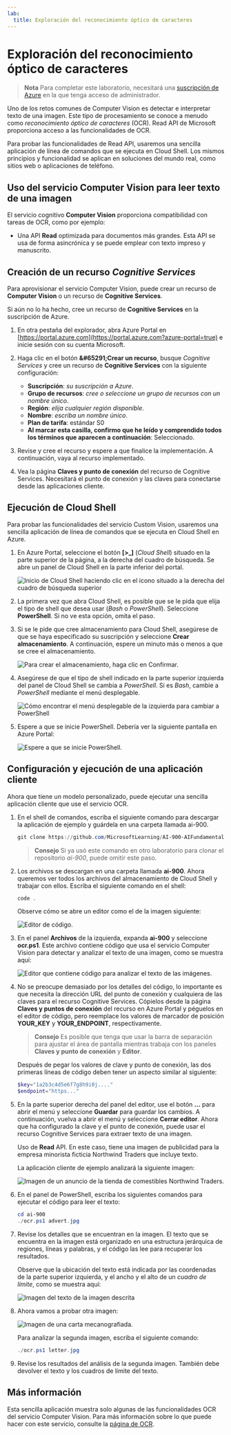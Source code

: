 ```yaml
---
lab:
  title: Exploración del reconocimiento óptico de caracteres
---
```


# <a name="explore-optical-character-recognition"></a>Exploración del reconocimiento óptico de caracteres

> **Nota** Para completar este laboratorio, necesitará una [suscripción de Azure](https://azure.microsoft.com/free?azure-portal=true) en la que tenga acceso de administrador.

Uno de los retos comunes de Computer Vision es detectar e interpretar texto de una imagen. Este tipo de procesamiento se conoce a menudo como *reconocimiento óptico de caracteres* (OCR). Read API de Microsoft proporciona acceso a las funcionalidades de OCR. 

Para probar las funcionalidades de Read API, usaremos una sencilla aplicación de línea de comandos que se ejecuta en Cloud Shell. Los mismos principios y funcionalidad se aplican en soluciones del mundo real, como sitios web o aplicaciones de teléfono.

## <a name="use-the-computer-vision-service-to-read-text-in-an-image"></a>Uso del servicio Computer Vision para leer texto de una imagen

El servicio cognitivo **Computer Vision** proporciona compatibilidad con tareas de OCR, como por ejemplo:

- Una API **Read** optimizada para documentos más grandes. Esta API se usa de forma asincrónica y se puede emplear con texto impreso y manuscrito.

## <a name="create-a-cognitive-services-resource"></a>Creación de un recurso *Cognitive Services*

Para aprovisionar el servicio Computer Vision, puede crear un recurso de **Computer Vision** o un recurso de **Cognitive Services**.

Si aún no lo ha hecho, cree un recurso de **Cognitive Services** en la suscripción de Azure.

1. En otra pestaña del explorador, abra Azure Portal en [https://portal.azure.com](https://portal.azure.com?azure-portal=true) e inicie sesión con su cuenta Microsoft.

1. Haga clic en el botón **&amp;#65291;Crear un recurso**, busque *Cognitive Services* y cree un recurso de **Cognitive Services** con la siguiente configuración:
    - **Suscripción**: *su suscripción a Azure*.
    - **Grupo de recursos**: *cree o seleccione un grupo de recursos con un nombre único*.
    - **Región**: *elija cualquier región disponible*.
    - **Nombre**: *escriba un nombre único*.
    - **Plan de tarifa**: estándar S0
    - **Al marcar esta casilla, confirmo que he leído y comprendido todos los términos que aparecen a continuación**: Seleccionado.

1. Revise y cree el recurso y espere a que finalice la implementación. A continuación, vaya al recurso implementado.

1. Vea la página **Claves y punto de conexión** del recurso de Cognitive Services. Necesitará el punto de conexión y las claves para conectarse desde las aplicaciones cliente.

## <a name="run-cloud-shell"></a>Ejecución de Cloud Shell

Para probar las funcionalidades del servicio Custom Vision, usaremos una sencilla aplicación de línea de comandos que se ejecuta en Cloud Shell en Azure.

1. En Azure Portal, seleccione el botón **[>_]** (*Cloud Shell*) situado en la parte superior de la página, a la derecha del cuadro de búsqueda. Se abre un panel de Cloud Shell en la parte inferior del portal. 

    ![Inicio de Cloud Shell haciendo clic en el icono situado a la derecha del cuadro de búsqueda superior](media/read-text-computer-vision/powershell-portal-guide-1.png)

1. La primera vez que abra Cloud Shell, es posible que se le pida que elija el tipo de shell que desea usar (*Bash* o *PowerShell*). Seleccione **PowerShell**. Si no ve esta opción, omita el paso.  

1. Si se le pide que cree almacenamiento para Cloud Shell, asegúrese de que se haya especificado su suscripción y seleccione **Crear almacenamiento**. A continuación, espere un minuto más o menos a que se cree el almacenamiento.

    ![Para crear el almacenamiento, haga clic en Confirmar.](media/read-text-computer-vision/powershell-portal-guide-2.png)

1. Asegúrese de que el tipo de shell indicado en la parte superior izquierda del panel de Cloud Shell se cambia a *PowerShell*. Si es *Bash*, cambie a *PowerShell* mediante el menú desplegable.

    ![Cómo encontrar el menú desplegable de la izquierda para cambiar a PowerShell](media/read-text-computer-vision/powershell-portal-guide-3.png) 

1. Espere a que se inicie PowerShell. Debería ver la siguiente pantalla en Azure Portal:  

    ![Espere a que se inicie PowerShell.](media/read-text-computer-vision/powershell-prompt.png) 

## <a name="configure-and-run-a-client-application"></a>Configuración y ejecución de una aplicación cliente

Ahora que tiene un modelo personalizado, puede ejecutar una sencilla aplicación cliente que use el servicio OCR.

1. En el shell de comandos, escriba el siguiente comando para descargar la aplicación de ejemplo y guárdela en una carpeta llamada ai-900.

    ```PowerShell
    git clone https://github.com/MicrosoftLearning/AI-900-AIFundamentals ai-900
    ```

    >**Consejo** Si ya usó este comando en otro laboratorio para clonar el repositorio *ai-900*, puede omitir este paso.

1. Los archivos se descargan en una carpeta llamada **ai-900**. Ahora queremos ver todos los archivos del almacenamiento de Cloud Shell y trabajar con ellos. Escriba el siguiente comando en el shell:

    ```PowerShell
    code .
    ```

    Observe cómo se abre un editor como el de la imagen siguiente: 

    ![Editor de código.](media/read-text-computer-vision/powershell-portal-guide-4.png)

1. En el panel **Archivos** de la izquierda, expanda **ai-900** y seleccione **ocr.ps1**. Este archivo contiene código que usa el servicio Computer Vision para detectar y analizar el texto de una imagen, como se muestra aquí:

    ![Editor que contiene código para analizar el texto de las imágenes.](media/read-text-computer-vision/ocr-code.png)

1. No se preocupe demasiado por los detalles del código, lo importante es que necesita la dirección URL del punto de conexión y cualquiera de las claves para el recurso Cognitive Services. Cópielos desde la página **Claves y puntos de conexión** del recurso en Azure Portal y péguelos en el editor de código, pero reemplace los valores de marcador de posición **YOUR_KEY** y **YOUR_ENDPOINT**, respectivamente.

    > **Consejo** Es posible que tenga que usar la barra de separación para ajustar el área de pantalla mientras trabaja con los paneles **Claves y punto de conexión** y **Editor**.

    Después de pegar los valores de clave y punto de conexión, las dos primeras líneas de código deben tener un aspecto similar al siguiente:

    ```PowerShell
    $key="1a2b3c4d5e6f7g8h9i0j...."    
    $endpoint="https..."
    ```

1. En la parte superior derecha del panel del editor, use el botón **...** para abrir el menú y seleccione **Guardar** para guardar los cambios. A continuación, vuelva a abrir el menú y seleccione **Cerrar editor**. Ahora que ha configurado la clave y el punto de conexión, puede usar el recurso Cognitive Services para extraer texto de una imagen.

    Uso de **Read** API. En este caso, tiene una imagen de publicidad para la empresa minorista ficticia Northwind Traders que incluye texto.

    La aplicación cliente de ejemplo analizará la siguiente imagen:

    ![Imagen de un anuncio de la tienda de comestibles Northwind Traders.](media/read-text-computer-vision/advert.jpg)

1. En el panel de PowerShell, escriba los siguientes comandos para ejecutar el código para leer el texto:

    ```PowerShell
    cd ai-900
    ./ocr.ps1 advert.jpg
    ```

1. Revise los detalles que se encuentran en la imagen. El texto que se encuentra en la imagen está organizado en una estructura jerárquica de regiones, líneas y palabras, y el código las lee para recuperar los resultados.

    Observe que la ubicación del texto está indicada por las coordenadas de la parte superior izquierda, y el ancho y el alto de un *cuadro de límite*, como se muestra aquí:

    ![Imagen del texto de la imagen descrita](media/read-text-computer-vision/lab-05-bounding-boxes.png)

1. Ahora vamos a probar otra imagen:

    ![Imagen de una carta mecanografiada.](media/read-text-computer-vision/letter.jpg)

    Para analizar la segunda imagen, escriba el siguiente comando:

    ```PowerShell
    ./ocr.ps1 letter.jpg
    ```

1. Revise los resultados del análisis de la segunda imagen. También debe devolver el texto y los cuadros de límite del texto.

## <a name="learn-more"></a>Más información

Esta sencilla aplicación muestra solo algunas de las funcionalidades OCR del servicio Computer Vision. Para más información sobre lo que puede hacer con este servicio, consulte la [página de OCR](https://docs.microsoft.com/azure/cognitive-services/computer-vision/overview-ocr).
